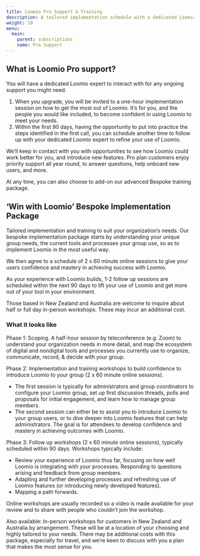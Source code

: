 ```yaml
---
title: Loomio Pro Support & Training
description: A tailored implementation schedule with a dedicated Loomio expert, and ongoing priority support to insure you and key users are up to speed with Loomio and set up for success.
weight: 10
menu:
  main:
    parent: subscriptions
    name: Pro Support
---
```


## What is Loomio Pro support?
You will have a dedicated Loomio expert to interact with for any ongoing support you might need.

1. When you upgrade, you will be invited to a one-hour implementation session on how to get the most out of Loomio. It’s for you, and the people you would like included, to become confident in using Loomio to meet your needs.
2. Within the first 90 days, having the opportunity to put into practice the steps identified in the first call, you can schedule another time to follow up with your dedicated Loomio expert to refine your use of Loomio.

We’ll keep in contact with you with opportunities to see how Loomio could work better for you, and introduce new features. Pro plan customers enjoy priority support all year round, to answer questions, help onboard new users, and more.

At any time, you can also choose to add-on our advanced Bespoke training package.

## ‘Win with Loomio’ Bespoke Implementation Package
Tailored implementation and training to suit your organization’s needs.  Our bespoke implementation package starts by understanding your unique group needs, the current tools and processes your group use, so as to implement Loomio in the most useful way.

We then agree to a schedule of 2 x 60 minute online sessions to give your users confidence and mastery in achieving success with Loomio.

As your experience with Loomio builds, 1-2 follow up sessions are scheduled within the next 90 days to lift your use of Loomio and get more out of your tool in your environment.

Those based in New Zealand and Australia are welcome to inquire about half or full day in-person workshops. These may incur an additional cost.

### What it looks like

Phase 1: Scoping. A half-hour session by teleconference (e.g. Zoom) to understand your organization needs in more detail, and map the ecosystem of digital and nondigital tools and processes you currently use to organize, communicate, record, & decide with your group.

Phase 2: Implementation and training workshops to build confidence to introduce Loomio to your group (2 x 60 minute online sessions).  

- The first session is typically for administrators and group coordinators to configure your Loomio group, set up first discussion threads, polls and proposals for initial engagement, and learn how to manage group members.
- The second session can either be to assist you to introduce Loomio to your group users, or to dive deeper into Loomio features that can help administrators. The goal is for attendees to develop confidence and mastery in achieving outcomes with Loomio.

Phase 3: Follow up workshops (2 x 60 minute online sessions), typically scheduled within 90 days. Workshops typically include:
- Review your experience of Loomio thus far, focusing on how well Loomio is integrating with your processes. Responding to questions arising and feedback from group members.
- Adapting and further developing processes and refreshing use of Loomio features (or introducing newly developed features).
- Mapping a path forwards.

Online workshops are usually recorded so a video is made available for your review and to share with people who couldn’t join the workshop.

Also available: In-person workshops for customers in New Zealand and Australia by arrangement. These will be at a location of your choosing and highly tailored to your needs. There may be additional costs with this package, especially for travel, and we’re keen to discuss with you a plan that makes the most sense for you.
